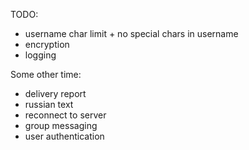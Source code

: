 TODO:
* username char limit + no special chars in username
* encryption
* logging


Some other time:
* delivery report
* russian text
* reconnect to server
* group messaging
* user authentication
